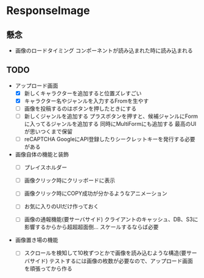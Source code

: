# ResponseImage

## 懸念
- 画像のロードタイミング
コンポーネントが読み込まれた時に読み込まれる

## TODO
- アップロード画面
  - [x] 新しくキャラクターを追加すると位置ズレすごい
  - [x] キャラクター名やジャンルを入力するFromを生やす
  - [ ] 画像を投稿するのはボタンを押したときにする
  - [ ] 新しくジャンルを追加する
    プラスボタンを押すと、候補ジャンルにFormに入ってるジャンルを追加する
    同時にMultiFormにも追加する
    最高のUIが思いつくまで保留
  - [ ] reCAPTCHA
    GoogleにAPI登録したりシークレットキーを発行する必要がある

- 画像自体の機能と装飾
  - [ ] プレイスホルダー
  - [ ] 画像クリック時にクリッボードに表示
  - [ ] 画像クリック時にCOPY成功が分かるようなアニメーション
  - [ ] お気に入りのUIだけ作っておく

  - [ ] 画像の通報機能(要サーバサイド) 
    クライアントのキャッシュ、DB、S3に影響するからから超超超面倒... 
    スケールするならば必要

- 画像置き場の機能
  - [ ] スクロールを検知して10枚ずつとかで画像を読み込むような構造(要サーバサイド)
    テストするには画像の枚数が必要なので、アップロード画面を頑張ってから作る

